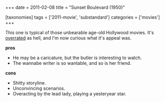 +++
date = 2011-02-08
title = "Sunset Boulevard (1950)"

[taxonomies]
tags = ['2011-movie', 'substandard']
categories = ['movies']
+++

This one is typical of those unbearable age-old Hollywood movies. It's
[overrated] as hell, and I'm now curious what it's appeal was.

**pros**

-   He may be a caricature, but the butler is interesting to watch.
-   The wannabe writer is so wantable, and so is her friend.

**cons**

-   Shitty storyline.
-   Unconvincing scenarios.
-   Overacting by the lead lady, playing a yesteryear star.

  [overrated]: http://en.wikipedia.org/wiki/Sunset_Boulevard_(film)#Stature
